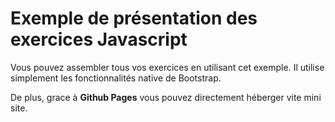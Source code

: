 # Exemple de présentation des exercices Javascript

Vous pouvez assembler tous vos exercices en utilisant cet exemple.
Il utilise simplement les fonctionnalités native de Bootstrap.

De plus, grace à **Github Pages** vous pouvez directement héberger vite mini site.